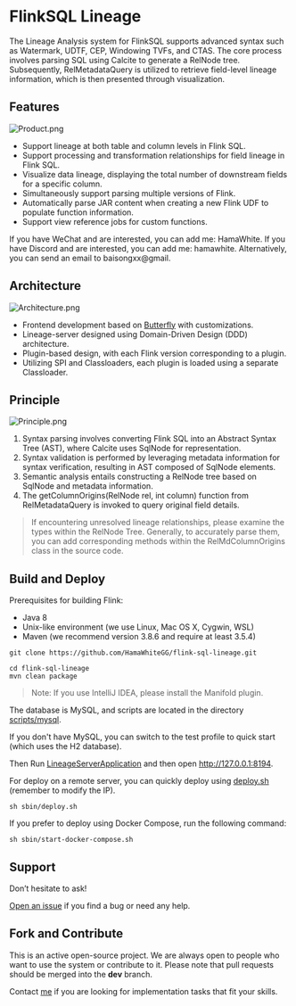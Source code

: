 # FlinkSQL Lineage

The Lineage Analysis system for FlinkSQL supports advanced syntax such as Watermark, UDTF, CEP, Windowing TVFs, and CTAS. The core process involves parsing SQL using Calcite to generate a RelNode tree. Subsequently, RelMetadataQuery is utilized to retrieve field-level lineage information, which is then presented through visualization.

## Features

![Product.png](https://github.com/HamaWhiteGG/flink-sql-lineage/blob/main/data/images/Product.png)

* Support lineage at both table and column levels in Flink SQL.
* Support processing and transformation relationships for field lineage in Flink SQL.
* Visualize data lineage, displaying the total number of downstream fields for a specific column.
* Simultaneously support parsing multiple versions of Flink.
* Automatically parse JAR content when creating a new Flink UDF to populate function information.
* Support view reference jobs for custom functions. 

If you have WeChat and are interested, you can add me: HamaWhite.
If you have Discord and are interested, you can add me: hamawhite.
Alternatively, you can send an email to baisongxx@gmail.

## Architecture

![Architecture.png](https://github.com/HamaWhiteGG/flink-sql-lineage/blob/main/data/images/Architecture.png)

* Frontend development based on [Butterfly](https://github.com/alibaba/butterfly) with customizations.
* Lineage-server designed using Domain-Driven Design (DDD) architecture.
* Plugin-based design, with each Flink version corresponding to a plugin.
* Utilizing SPI and Classloaders, each plugin is loaded using a separate Classloader.

## Principle

![Principle.png](https://github.com/HamaWhiteGG/flink-sql-lineage/blob/main/data/images/Principle.png)

1. Syntax parsing involves converting Flink SQL into an Abstract Syntax Tree (AST), where Calcite uses SqlNode for representation.
2. Syntax validation is performed by leveraging metadata information for syntax verification, resulting in AST composed of SqlNode elements.
3. Semantic analysis entails constructing a RelNode tree based on SqlNode and metadata information.
4. The getColumnOrigins(RelNode rel, int column) function from RelMetadataQuery is invoked to query original field details.

> If encountering unresolved lineage relationships, please examine the types within the RelNode Tree. 
> Generally, to accurately parse them, you can add corresponding methods within the RelMdColumnOrigins class in the source code.


## Build and Deploy
Prerequisites for building Flink:
* Java 8
* Unix-like environment (we use Linux, Mac OS X, Cygwin, WSL)
* Maven (we recommend version 3.8.6 and require at least 3.5.4)

```shell
git clone https://github.com/HamaWhiteGG/flink-sql-lineage.git

cd flink-sql-lineage
mvn clean package
```
> Note: If you use IntelliJ IDEA, please install the Manifold plugin.

The database is MySQL, and scripts are located in the directory [scripts/mysql](scripts/mysql).

If you don't have MySQL, you can switch to the test profile to quick start (which uses the H2 database).

Then Run [LineageServerApplication](lineage-server/lineage-server-start/src/main/java/com/hw/lineage/server/start/LineageServerApplication.java) and then open http://127.0.0.1:8194.

For deploy on a remote server, you can quickly deploy using [deploy.sh](sbin/deploy.sh) (remember to modify the IP).
```shell
sh sbin/deploy.sh
```

If you prefer to deploy using Docker Compose, run the following command:
```shell
sh sbin/start-docker-compose.sh
```


## Support
Don’t hesitate to ask!

[Open an issue](https://github.com/HamaWhiteGG/flink-sql-lineage/issues) if you find a bug or need any help.

## Fork and Contribute
This is an active open-source project. We are always open to people who want to use the system or contribute to it. Please note that pull requests should be merged into the **dev** branch.

Contact [me](baisongxx@gmail.com) if you are looking for implementation tasks that fit your skills.


